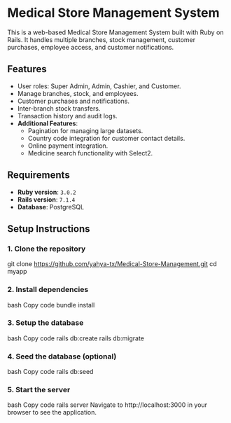 # Medical Store Management System

This is a web-based Medical Store Management System built with Ruby on Rails. It handles multiple branches, stock management, customer purchases, employee access, and customer notifications.

## Features
- User roles: Super Admin, Admin, Cashier, and Customer.
- Manage branches, stock, and employees.
- Customer purchases and notifications.
- Inter-branch stock transfers.
- Transaction history and audit logs.
- **Additional Features**:
  - Pagination for managing large datasets.
  - Country code integration for customer contact details.
  - Online payment integration.
  - Medicine search functionality with Select2.

## Requirements

- **Ruby version**: `3.0.2`
- **Rails version**: `7.1.4`
- **Database**: PostgreSQL

## Setup Instructions

### 1. Clone the repository
git clone https://github.com/yahya-tx/Medical-Store-Management.git
cd myapp

### 2. Install dependencies
bash
Copy code
bundle install

### 3. Setup the database
bash
Copy code
rails db:create
rails db:migrate
### 4. Seed the database (optional)
bash
Copy code
rails db:seed
### 5. Start the server
bash
Copy code
rails server
Navigate to http://localhost:3000 in your browser to see the application.
